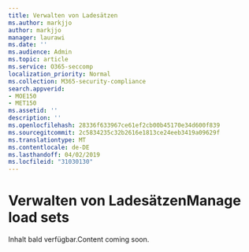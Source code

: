 ```yaml
---
title: Verwalten von Ladesätzen
ms.author: markjjo
author: markjjo
manager: laurawi
ms.date: ''
ms.audience: Admin
ms.topic: article
ms.service: O365-seccomp
localization_priority: Normal
ms.collection: M365-security-compliance
search.appverid:
- MOE150
- MET150
ms.assetid: ''
description: ''
ms.openlocfilehash: 28336f633967ce61ef2cb00b45170e34d600f839
ms.sourcegitcommit: 2c5834235c32b2616e1813ce24eeb3419a09629f
ms.translationtype: MT
ms.contentlocale: de-DE
ms.lasthandoff: 04/02/2019
ms.locfileid: "31030130"
---
```

# <a name="manage-load-sets"></a><span data-ttu-id="66b88-102">Verwalten von Ladesätzen</span><span class="sxs-lookup"><span data-stu-id="66b88-102">Manage load sets</span></span>

<span data-ttu-id="66b88-103">Inhalt bald verfügbar.</span><span class="sxs-lookup"><span data-stu-id="66b88-103">Content coming soon.</span></span>